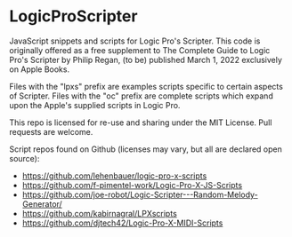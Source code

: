 # LogicProScripter
JavaScript snippets and scripts for Logic Pro's Scripter. This code is originally offered as a free supplement to The Complete Guide to Logic Pro's Scripter by Philip Regan, (to be) published March 1, 2022 exclusively on Apple Books.

Files with the "lpxs" prefix are examples scripts specific to certain aspects of Scripter. Files with the "oc" prefix are complete scripts which expand upon the Apple's supplied scripts in Logic Pro.

This repo is licensed for re-use and sharing under the MIT License. Pull requests are welcome.

Script repos found on Github (licenses may vary, but all are declared open source):

* https://github.com/lehenbauer/logic-pro-x-scripts
* https://github.com/f-pimentel-work/Logic-Pro-X-JS-Scripts
* https://github.com/joe-robot/Logic-Scripter---Random-Melody-Generator/
* https://github.com/kabirnagral/LPXscripts
* https://github.com/djtech42/Logic-Pro-X-MIDI-Scripts
